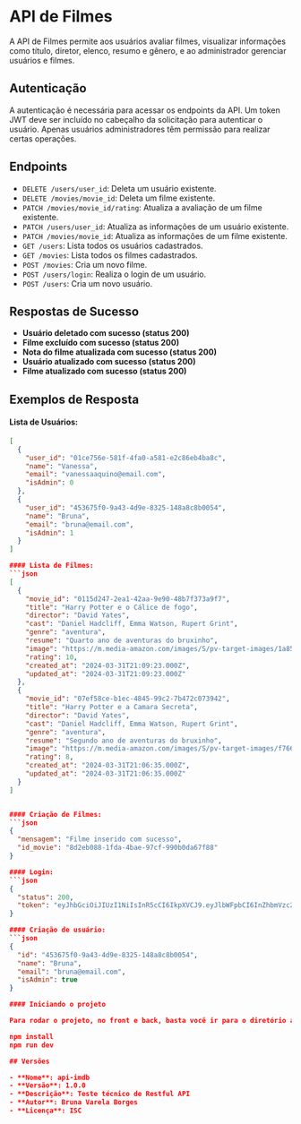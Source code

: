 # API de Filmes

A API de Filmes permite aos usuários avaliar filmes, visualizar informações como título, diretor, elenco, resumo e gênero, e ao administrador gerenciar usuários e filmes.

## Autenticação

A autenticação é necessária para acessar os endpoints da API. Um token JWT deve ser incluído no cabeçalho da solicitação para autenticar o usuário. Apenas usuários administradores têm permissão para realizar certas operações.

## Endpoints

- `DELETE /users/user_id`: Deleta um usuário existente.
- `DELETE /movies/movie_id`: Deleta um filme existente.
- `PATCH /movies/movie_id/rating`: Atualiza a avaliação de um filme existente.
- `PATCH /users/user_id`: Atualiza as informações de um usuário existente.
- `PATCH /movies/movie_id`: Atualiza as informações de um filme existente.
- `GET /users`: Lista todos os usuários cadastrados.
- `GET /movies`: Lista todos os filmes cadastrados.
- `POST /movies`: Cria um novo filme.
- `POST /users/login`: Realiza o login de um usuário.
- `POST /users`: Cria um novo usuário.

## Respostas de Sucesso

- **Usuário deletado com sucesso (status 200)**
- **Filme excluído com sucesso (status 200)**
- **Nota do filme atualizada com sucesso (status 200)**
- **Usuário atualizado com sucesso (status 200)**
- **Filme atualizado com sucesso (status 200)**

## Exemplos de Resposta

#### Lista de Usuários:
```json
[
  {
    "user_id": "01ce756e-581f-4fa0-a581-e2c86eb4ba8c",
    "name": "Vanessa",
    "email": "vanessaaquino@email.com",
    "isAdmin": 0
  },
  {
    "user_id": "453675f0-9a43-4d9e-8325-148a8c8b0054",
    "name": "Bruna",
    "email": "bruna@email.com",
    "isAdmin": 1
  }
]

#### Lista de Filmes:
```json
[
  {
    "movie_id": "0115d247-2ea1-42aa-9e90-48b7f373a9f7",
    "title": "Harry Potter e o Cálice de fogo",
    "director": "David Yates",
    "cast": "Daniel Hadcliff, Emma Watson, Rupert Grint",
    "genre": "aventura",
    "resume": "Quarto ano de aventuras do bruxinho",
    "image": "https://m.media-amazon.com/images/S/pv-target-images/1a850591f8ae46c85cf63a4acb258cf2e0a7ab5b53c997475e856d70b40e9ac8.jpg",
    "rating": 10,
    "created_at": "2024-03-31T21:09:23.000Z",
    "updated_at": "2024-03-31T21:09:23.000Z"
  },
  {
    "movie_id": "07ef58ce-b1ec-4845-99c2-7b472c073942",
    "title": "Harry Potter e a Camara Secreta",
    "director": "David Yates",
    "cast": "Daniel Hadcliff, Emma Watson, Rupert Grint",
    "genre": "aventura",
    "resume": "Segundo ano de aventuras do bruxinho",
    "image": "https://m.media-amazon.com/images/S/pv-target-images/f76698c07b820c62d5a3372d2c7b93d068d15154d713bccc71068b5864e7f832.jpg",
    "rating": 8,
    "created_at": "2024-03-31T21:06:35.000Z",
    "updated_at": "2024-03-31T21:06:35.000Z"
  }
]


#### Criação de Filmes: 
```json
{
  "mensagem": "Filme inserido com sucesso",
  "id_movie": "8d2eb088-1fda-4bae-97cf-990b0da67f88"
}

#### Login:
```json
{
  "status": 200,
  "token": "eyJhbGciOiJIUzI1NiIsInR5cCI6IkpXVCJ9.eyJlbWFpbCI6InZhbmVzc2FhcXVpbm9AZW1haWwuY29tIiwiaXNBZG1pbiI6MCwiaWF0IjoxNzExOTEzMDUzLCJleHAiOjE3MTE5OTk0NTMsInN1YiI6IjAxY2U3NTZlLTU4MWYtNGZhMC1hNTgxLWUyYzg2ZWI0YmE4YyJ9.A3NNrkGfYCZT3zYuy-mHZp2NqhJAaemnyce-W5DjTH0"
}

#### Criação de usuário:
```json
{
  "id": "453675f0-9a43-4d9e-8325-148a8c8b0054",
  "name": "Bruna",
  "email": "bruna@email.com",
  "isAdmin": true
}

#### Iniciando o projeto

Para rodar o projeto, no front e back, basta você ir para o diretório api para o back e frontend para o front e rodar os seguintes comandos no terminal:

npm install
npm run dev

## Versões

- **Nome**: api-imdb
- **Versão**: 1.0.0
- **Descrição**: Teste técnico de Restful API
- **Autor**: Bruna Varela Borges
- **Licença**: ISC

